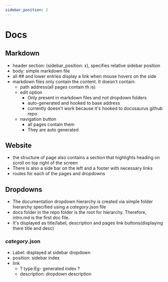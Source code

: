 ```yaml
---
sidebar_position: 2
---
```

# Docs
## Markdown
- header section: (sidebar_position: x), specifies relative sidebar position
- body: simple markdown file
- all ## and lower entries display a link when mouse hovers on the side
- markdown files only contain the content. It doesn't contain:
    - path address(all pages contain th  is)
    - edit option
        - Only present in markdown files and not dropdown folders
        - auto-generated and hooked to base address
        - currently doesn't work because it's hooked to docusaurus github repo
    - navigation button
        - all pages contain them
        - They are auto generated

## Website 
- the structure of page also contains a section that highlights heading on scroll on top right of the screen
- There is also a side bar on the left and a footer with necessary links
- routes for each of the pages and dropdowns 

## Dropdowns
- The documentation dropdown hierarchy is created via simple folder hierarchy specified using a _category_.json file
- docs folder in the repo folder is the root for hierarchy. Therefore, intro.md is the first doc file.
- It's displayed as title/label, description and pages link buttons(displaying there title and desc) 

### _category_.json
- Label: displayed at sidebar dropdown
- position: sidebar index
- link
    - ? type:Eg- generated index ?
    - description: dropdown description
